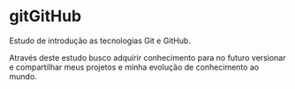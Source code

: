 # gitGitHub

Estudo de introdução as tecnologias Git e GitHub.

Através deste estudo busco adquirir conhecimento para no futuro versionar e compartilhar meus projetos e minha evolução de conhecimento ao mundo.
